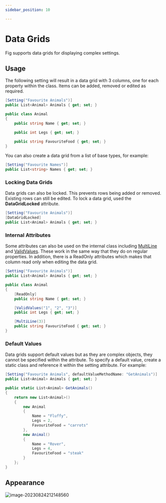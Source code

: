 ```yaml
---
sidebar_position: 10

---
```


# Data Grids

Fig supports data grids for displaying complex settings.

## Usage

The following setting will result in a data grid with 3 columns, one for each property within the class. Items can be added, removed or edited as required.

```csharp
[Setting("Favourite Animals")]
public List<Animal> Animals { get; set; }

public class Animal
{
    public string Name { get; set; }

    public int Legs { get; set; }

    public string FavouriteFood { get; set; }
}
```

You can also create a data grid from a list of base types, for example:

```csharp
[Setting("Favourite Names")]
public List<string> Names { get; set; }
```

### Locking Data Grids

Data grids can also be locked. This prevents rows being added or removed. Existing rows can still be edited. To lock a data grid, used the **DataGridLocked** attribute.

```csharp
[Setting("Favourite Animals")]
[DataGridLocked]
public List<Animal> Animals { get; set; }
```

### Internal Attributes

Some attributes can also be used on the internal class including [MultiLine](https://www.figsettings.com/docs/features/settings-management/multiline) and [ValidValues](https://www.figsettings.com/docs/features/settings-management/valid-values). These work in the same way that they do on regular properties. In addition, there is a ReadOnly attributes which makes that column read only when editing the data grid.

```csharp
[Setting("Favourite Animals")]
public List<Animal> Animals { get; set; }

public class Animal
{
    [ReadOnly]
    public string Name { get; set; }

    [ValidValues("1", "2", "3")]
    public int Legs { get; set; }

	[MultiLine(3)]
    public string FavouriteFood { get; set; }
}
```

### Default Values

Data grids support default values but as they are complex objects, they cannot be specified within the attribute. To specify a default value, create a static class and reference it within the setting attribute. For example:

```csharp
[Setting("Favourite Animals", defaultValueMethodName: "GetAnimals")]
public List<Animal> Animals { get; set; }

public static List<Animal> GetAnimals()
{
    return new List<Animal>()
    {
        new Animal
        {
            Name = "Fluffy",
            Legs = 2,
            FavouriteFood = "carrots"
        },
        new Animal()
        {
            Name = "Rover",
            Legs = 4,
            FavouriteFood = "steak"
        }
    };
}
```

## Appearance

![image-20230824212148560](C:\Development\SideProjects\fig\doc\fig-documentation\static\img\image-20230824212148560.png)